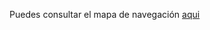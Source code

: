 Puedes consultar el mapa de navegación [aqui](https://miro.com/app/board/uXjVI5tDs_E=/?share_link_id=919692250987)
